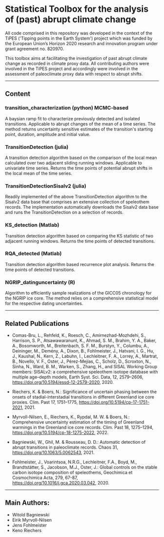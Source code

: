 # Statistical Toolbox for the analysis of (past) abrupt climate change

All code comprised in this repository was developed in the
context of the TiPES ('Tipping points in the Earth System')
project which was funded by the European Union’s Horizon 2020
research and innovation program under grant agreement no. 820970.

This toolbox aims at facilitating the investigation of past
abrupt climate change as recorded in climate proxy data. All
contributing authors were involved in the TiPES project and
accordingly were involved in the assessment of paleoclimate proxy
data with respect to abrupt shifts.

-----------------------------------------------------------------

## Content

### transition_characterization (python) MCMC-based

A baysian ramp fit to characterize previously detected and
isolated transitions. Applicable to abrupt changes of the mean of
a time series. The method returns uncertainty sensitive estimates
of the transition's starting point, duration, amplitude and
initial value.

### TransitionDetection (julia)

A transition detection algorithm based on the comparison of the
local mean calculated over two adjacent sliding running windows.
Applicable to univariate time series. Returns the time points of
potential abrupt shifts in the local mean of the time series.

### TransitionDetectionSisalv2 (julia)

Readily implemented of the above TransitionDetection algorithm to
the Sisalv2 data base that comprises an extensive collection of
speleothem records. The implementation automatically downloads
the Sisalv2 data base and runs the TransitionDetection on a
selection of records.

### KS_detection (Matlab)

Transition detection algorithm based on comparing the KS
statistic of two adjacent running windows. Returns the time
points of detected transitions.


### RQA_detected (Matlab)

Transition detection algorithm based recurrence plot analysis.
Returns the time points of detected transitions.

### NGRIP_datinguncertainty (R)

Algorithm to efficiently sample realizations of the GICC05
chronology for the NGRIP ice core. The method relies on a
comprehensive statistical model for the respective dating
uncertainties. 

-----------------------------------------------------------

## Related Publications

* Comas-Bru, L., Rehfeld, K., Roesch, C., Amirnezhad-Mozhdehi, S.,
Harrison, S. P., Atsawawaranunt, K., Ahmad, S. M., Brahim, Y. A.,
Baker, A., Bosomworth, M., Breitenbach, S. F. M., Burstyn, Y.,
Columbu, A., Deininger, M., Demény, A., Dixon, B., Fohlmeister,
J., Hatvani, I. G., Hu, J., Kaushal, N., Kern, Z., Labuhn, I.,
Lechleitner, F. A., Lorrey, A., Martrat, B., Novello, V. F.,
Oster, J., Pérez-Mejías, C., Scholz, D., Scroxton, N., Sinha, N.,
Ward, B. M., Warken, S., Zhang, H., and SISAL Working Group
members: SISALv2: a comprehensive speleothem isotope database
with multiple age–depth models, Earth Syst. Sci. Data, 12,
2579–2606, https://doi.org/10.5194/essd-12-2579-2020, 2020.

* Riechers, K. & Boers, N.: Significance of uncertain phasing
between the onsets of stadial-interstadial transitions in
different Greenland ice core proxies. Clim. Past 17, 1751–1775,
https://doi.org/10.5194/cp-17-1751-2021, 2021.

* Myrvoll-Nilsen, E., Riechers, K., Rypdal, M. W. & Boers, N.:
Comprehensive uncertainty estimation of the timing of Greenland
warmings in the Greenland ice core records. Clim. Past 18,
1275–1294, https://doi.org/10.5194/cp-18-1275-2022, 2022.

* Bagniewski, W., Ghil, M. & Rousseau, D. D.: Automatic detection of
abrupt transitions in paleoclimate records. Chaos 31,
https://doi.org/10.1063/5.0062543, 2021.

* Fohlmeister, J., Voarintsoa, N.R.G., Lechleitner, F.A., Boyd,
  M., Brandtstätter, S., Jacobson, M.J., Oster, J.: Global
  controls on the stable carbon isotope composition of
  speleothems, Geochimica et Cosmochimica Acta, 279,
  67-87, https://doi.org/10.1016/j.gca.2020.03.042, 2020.


-----------------------------------------------------------------

## Main Authors:

* Witold Bagniewski
* Eirik Myrvoll-Nilsen
* Jens Fohlmeister
* Keno Riechers
